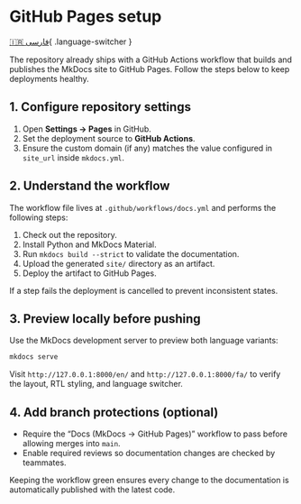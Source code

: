 # GitHub Pages setup

[🇮🇷 فارسی](../fa/github-pages-setup.md){ .language-switcher }


The repository already ships with a GitHub Actions workflow that builds and publishes the MkDocs site to GitHub Pages. Follow the steps below to keep deployments healthy.

## 1. Configure repository settings

1. Open **Settings → Pages** in GitHub.
2. Set the deployment source to **GitHub Actions**.
3. Ensure the custom domain (if any) matches the value configured in `site_url` inside `mkdocs.yml`.

## 2. Understand the workflow

The workflow file lives at `.github/workflows/docs.yml` and performs the following steps:

1. Check out the repository.
2. Install Python and MkDocs Material.
3. Run `mkdocs build --strict` to validate the documentation.
4. Upload the generated `site/` directory as an artifact.
5. Deploy the artifact to GitHub Pages.

If a step fails the deployment is cancelled to prevent inconsistent states.

## 3. Preview locally before pushing

Use the MkDocs development server to preview both language variants:

```bash
mkdocs serve
```

Visit `http://127.0.0.1:8000/en/` and `http://127.0.0.1:8000/fa/` to verify the layout, RTL styling, and language switcher.

## 4. Add branch protections (optional)

- Require the “Docs (MkDocs → GitHub Pages)” workflow to pass before allowing merges into `main`.
- Enable required reviews so documentation changes are checked by teammates.

Keeping the workflow green ensures every change to the documentation is automatically published with the latest code.
